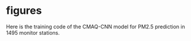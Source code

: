 # figures
Here is the training code of the CMAQ-CNN model for PM2.5 prediction in 1495 monitor stations.
